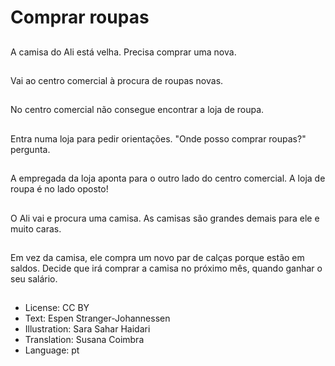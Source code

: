 # Comprar roupas

##
A camisa do Ali está velha. Precisa comprar uma nova.

##
Vai ao centro comercial à procura de roupas novas.

##
No centro comercial não consegue encontrar a loja de roupa.

##
Entra numa loja para pedir orientações. "Onde posso comprar roupas?" pergunta.

##
A empregada da loja aponta para o outro lado do centro comercial. A loja de roupa é no lado oposto!

##
O Ali vai e procura uma camisa. As camisas são grandes demais para ele e muito caras.

##
Em vez da camisa, ele compra um novo par de calças porque estão em saldos. Decide que irá comprar a camisa no próximo mês, quando ganhar o seu salário.

##
* License: CC BY
* Text: Espen Stranger-Johannessen
* Illustration: Sara Sahar Haidari
* Translation: Susana Coimbra
* Language: pt
